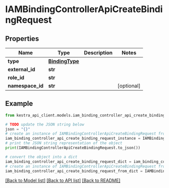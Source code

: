 # IAMBindingControllerApiCreateBindingRequest


## Properties

Name | Type | Description | Notes
------------ | ------------- | ------------- | -------------
**type** | [**BindingType**](BindingType.md) |  | 
**external_id** | **str** |  | 
**role_id** | **str** |  | 
**namespace_id** | **str** |  | [optional] 

## Example

```python
from kestra_api_client.models.iam_binding_controller_api_create_binding_request import IAMBindingControllerApiCreateBindingRequest

# TODO update the JSON string below
json = "{}"
# create an instance of IAMBindingControllerApiCreateBindingRequest from a JSON string
iam_binding_controller_api_create_binding_request_instance = IAMBindingControllerApiCreateBindingRequest.from_json(json)
# print the JSON string representation of the object
print(IAMBindingControllerApiCreateBindingRequest.to_json())

# convert the object into a dict
iam_binding_controller_api_create_binding_request_dict = iam_binding_controller_api_create_binding_request_instance.to_dict()
# create an instance of IAMBindingControllerApiCreateBindingRequest from a dict
iam_binding_controller_api_create_binding_request_from_dict = IAMBindingControllerApiCreateBindingRequest.from_dict(iam_binding_controller_api_create_binding_request_dict)
```
[[Back to Model list]](../README.md#documentation-for-models) [[Back to API list]](../README.md#documentation-for-api-endpoints) [[Back to README]](../README.md)


